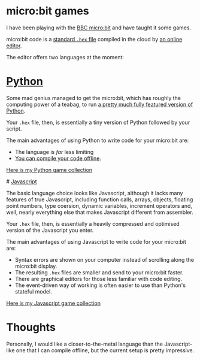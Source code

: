# micro:bit games

I have been playing with the [BBC micro:bit](https://www.microbit.co.uk/) and have taught it some games.

micro:bit code is a [standard `.hex` file](https://www.kanda.com/blog/microcontrollers/pic-microcontrollers/pic-hex-file-format/) compiled in the cloud by [an online editor](https://www.microbit.co.uk/app).

The editor offers two languages at the moment:

# [Python](/py)
Some mad genius managed to get the micro:bit, which has roughly the computing power of a teabag, to run [a pretty much fully featured version of Python](https://microbit-micropython.readthedocs.org).

Your `.hex` file, then, is essentially a tiny version of Python followed by your script.

The main advantages of using Python to write code for your micro:bit are:

* The language is *far* less limiting
* [You can compile your code offline](/py/README.md).

[Here is my Python game collection](/py)

# [Javascript](/js)

The basic language choice looks like Javascript, although it lacks many features of true Javascript, including function calls, arrays, objects, floating point numbers, type coersion, dynamic variables, increment operators and, well, nearly everything else that makes Javascript different from assembler.

Your `.hex` file, then, is essentially a heavily compressed and optimised version of the Javascript you enter.

The main advantages of using Javascript to write code for your micro:bit are:

* Syntax errors are shown on your computer instead of scrolling along the micro:bit display.
* The resulting `.hex` files are smaller and send to your micro:bit faster.
* There are graphical editors for those less familiar with code editing.
* The event-driven way of working is often easier to use than Python's stateful model.

[Here is my Javascript game collection](/js)

# Thoughts

Personally, I would like a closer-to-the-metal language than the Javascript-like one that I can compile offline, but the current setup is pretty impressive.
